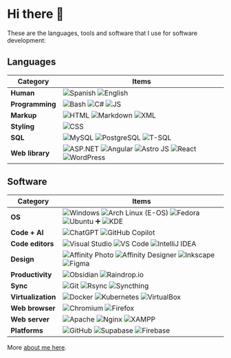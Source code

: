 # Hi there 👋

These are the languages, tools and software that I use for software development:

## Languages

| **Category**    | **Items**                                                                                                                                                                                                                                                                                                                                                                                                                                                                               |
| --------------- | --------------------------------------------------------------------------------------------------------------------------------------------------------------------------------------------------------------------------------------------------------------------------------------------------------------------------------------------------------------------------------------------------------------------------------------------------------------------------------------- |
| **Human**       | ![Spanish](https://img.shields.io/badge/Español-🇪🇸-red) ![English](https://img.shields.io/badge/English-🇺🇸-blue)                                                                                                                                                                                                                                                                                                                                                                        |
| **Programming** | ![Bash](https://img.shields.io/badge/-Bash-444444?style=flat&logo=GNU%20Bash) ![C#](https://img.shields.io/badge/-C%23-239120?style=flat&logo=C%20Sharp&logoColor=white) ![JS](https://img.shields.io/badge/-JS-F7DF1E?style=flat&logo=JavaScript&logoColor=black) <!-- ![Java](https://img.shields.io/badge/-Java-E34F26?style=flat&logo=java&logoColor=white) -->                                                                                                                     |
| **Markup**      | ![HTML](https://img.shields.io/badge/-HTML5-E34F26?style=flat&logo=HTML5&logoColor=white) ![Markdown](https://img.shields.io/badge/-Markdown-000000?style=flat&logo=Markdown&logoColor=white) ![XML](https://img.shields.io/badge/-XML-00599C?style=flat&logo=XML&logoColor=white)                                                                                                                                                                                                      |
| **Styling**     | ![CSS](https://img.shields.io/badge/-CSS-1572B6?style=flat&logo=CSS3&logoColor=white)                                                                                                                                                                                                                                                                                                                                                                                                   |
| **SQL**         | ![MySQL](https://img.shields.io/badge/-MySQL-4479A1?style=flat&logo=MySQL&logoColor=white) ![PostgreSQL](https://img.shields.io/badge/-PostgreSQL-336791?style=flat&logo=PostgreSQL&logoColor=white) ![T-SQL](https://img.shields.io/badge/-T--SQL-CC2927?style=flat&logo=Microsoft%20SQL%20Server&logoColor=white)                                                                                                                                                                     |
| **Web library** | ![ASP.NET](https://img.shields.io/badge/-ASP.NET-5C2D91?style=flat&logo=aspdotnet&logoColor=white) ![Angular](https://img.shields.io/badge/Angular-DD0031?style=flat&logo=angular&logoColor=white) ![Astro JS](https://img.shields.io/badge/-Astro%20JS-0c2445?style=flat&logo=astro) ![React](https://img.shields.io/badge/-React-61DAFB?style=flat&logo=react&logoColor=black) ![WordPress](https://img.shields.io/badge/-WordPress-21759B?style=flat&logo=wordpress&logoColor=white) |

## Software

| **Category**       | **Items**                                                                                                                                                                                                                                                                                                                                                                                                                                            |
| ------------------ | ---------------------------------------------------------------------------------------------------------------------------------------------------------------------------------------------------------------------------------------------------------------------------------------------------------------------------------------------------------------------------------------------------------------------------------------------------- |
| **OS**             | ![Windows](https://img.shields.io/badge/-Windows-0078D6?style=flat&logo=windows&logoColor=white) ![Arch Linux (E-OS)](https://img.shields.io/badge/-Arch%20Linux-1793D1?style=flat&logo=arch-linux&logoColor=white) ![Fedora](https://img.shields.io/badge/Fedora-294172?style=flat&logo=fedora&logoColor=white) ![Ubuntu](https://img.shields.io/badge/Ubuntu-E95420?style=flat&logo=ubuntu&logoColor=white) ➕ ![KDE](https://img.shields.io/badge/KDE-1D99F3?style=flat&logo=kde&logoColor=white) |
| **Code + AI**      | ![ChatGPT](https://img.shields.io/badge/ChatGPT-412991?style=flat&logo=openai&logoColor=white) ![GitHub Copilot](https://img.shields.io/badge/GitHub%20Copilot-8DD6F9?style=flat&logo=githubcopilot&logoColor=black)                                                                                                                                                                                                                                 |
| **Code editors**   | ![Visual Studio](https://img.shields.io/badge/-Visual%20Studio-5C2D91?style=flat&logo=visual-studio) ![VS Code](https://img.shields.io/badge/-VS%20Code-007ACC?style=flat&logo=visual-studio-code&logoColor=white) ![IntelliJ IDEA](https://img.shields.io/badge/-IntelliJ%20IDEA-000000?style=flat&logo=intellij-idea&logoColor=white)                                                                                                              |
| **Design**         | ![Affinity Photo](https://img.shields.io/badge/Affinity%20Photo-7E4DD2?style=flat&logo=affinity-photo&logoColor=white) ![Affinity Designer](https://img.shields.io/badge/Affinity%20Designer-1B72BE?style=flat&logo=affinity-designer&logoColor=white) ![Inkscape](https://img.shields.io/badge/-Inkscape-000000?style=flat&logo=inkscape&logoColor=white) ![Figma](https://img.shields.io/badge/Figma-F24E1E?style=flat&logo=figma&logoColor=white) |
| **Productivity**   | ![Obsidian](https://img.shields.io/badge/-Obsidian-0D1321?style=flat&logo=obsidian&logoColor=white) ![Raindrop.io](https://img.shields.io/badge/-Raindrop.io-0D1321?style=flat&logo=raindrop.io&logoColor=white)                                                                                                                                                                                                                                     |
| **Sync**           | ![Git](https://img.shields.io/badge/-Git-F05032?style=flat&logo=git&logoColor=white) ![Rsync](https://img.shields.io/badge/-Rsync-3D8CFF?style=flat&logo=rsync&logoColor=white) ![Syncthing](https://img.shields.io/badge/-Syncthing-2D3134?style=flat&logo=syncthing&logoColor=white)                                                                                                                                                               |
| **Virtualization** | ![Docker](https://img.shields.io/badge/-Docker-2496ED?style=flat&logo=docker&logoColor=white) ![Kubernetes](https://img.shields.io/badge/-Kubernetes-326CE5?style=flat&logo=kubernetes&logoColor=white) ![VirtualBox](https://img.shields.io/badge/-VirtualBox-183A61?style=flat&logo=virtualbox)                                                                                                                                                    |
| **Web browser**    | ![Chromium](https://img.shields.io/badge/-Chromium-4E8FFB?style=flat&logo=Google%20Chrome&logoColor=white) ![Firefox](https://img.shields.io/badge/-Firefox-FF7139?style=flat&logo=Firefox&logoColor=white)                                                                                                                                                                                                                                          |
| **Web server**     | ![Apache](https://img.shields.io/badge/-Apache-D22128?style=flat&logo=apache&logoColor=white) ![Nginx](https://img.shields.io/badge/-Nginx-009639?style=flat&logo=nginx&logoColor=white) ![XAMPP](https://img.shields.io/badge/-XAMPP-F37623?style=flat&logo=xampp&logoColor=white)                                                                                                                                                                  |
| **Platforms**      | ![GitHub](https://img.shields.io/badge/GitHub-181717?style=flat&logo=github&logoColor=white) ![Supabase](https://img.shields.io/badge/Supabase-3ECF8E?style=flat&logo=supabase&logoColor=white) ![Firebase](https://img.shields.io/badge/Firebase-FFCA28?style=flat&logo=firebase&logoColor=black)                                                                                                                                                   |

More [about me here](https://david7ce.github.io/about).

<!-- ![wallpaper-devices](./img/wallpaper-david7ce-devices.png) -->
<!-- ![GitHub Skyline 2021-2025](github-skyline-2021-2025.stl) -->

